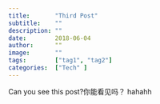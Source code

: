 ```yaml
---
title:       "Third Post"
subtitle:    ""
description: ""
date:        2018-06-04
author:      ""
image:       ""
tags:        ["tag1", "tag2"]
categories:  ["Tech" ]
---
```


Can you see this post?你能看见吗？
hahahh

